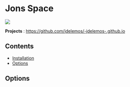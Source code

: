 # **Jons Space**


 <img src=”https://i.pinimg.com/736x/f8/c3/fa/f8c3fa581276e712edbc2515ede222bb--custom-consoles-videogames.jpg”>


**Projects** : https://github.com/jdelemos/-jdelemos-.github.io
## Contents

- [Installation](#installation)
- [Options](#options)


## Options


